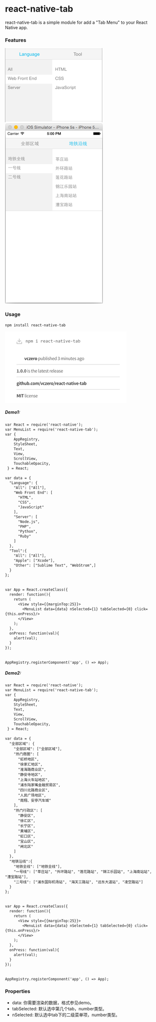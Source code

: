# react-native-tab
react-native-tab is a simple module for add a "Tab Menu" to your React Native app.

### Features
![](img/1.png)       
![](img/3.png)       

### Usage

    npm install react-native-tab
           
![](img/4.png)       


##### Demo1:

    var React = require('react-native');
    var MenuList = require('react-native-tab');
    var {
        AppRegistry,
        StyleSheet,
        Text,
        View,
        ScrollView,
        TouchableOpacity,
     } = React;
      
    var data = {
      "Language": {
        "All": ["All"],
        "Web Front End": [
          "HTML",
          "CSS",
          "JavaScript"
        ],
        "Server": [
          "Node.js",
          "PHP",
          "Python",
          "Ruby"
        ]
      },
      "Tool":{
        "All": ["All"],
        "Apple": ["Xcode"],
        "Other": ["Sublime Text", "WebStrom",]
      }
    };


    var App = React.createClass({
      render: function(){
        return (
          <View style={{marginTop:25}}>
            <MenuList data={data} nSelected={1} tabSelected={0} click={this.onPress}/>
          </View>
        );
      },
      onPress: function(val){
        alert(val);
      }
    });


    AppRegistry.registerComponent('app', () => App);


##### Demo2:

    var React = require('react-native');
    var MenuList = require('react-native-tab');
    var {
        AppRegistry,
        StyleSheet,
        Text,
        View,
        ScrollView,
        TouchableOpacity,
     } = React;
    
    var data = {
      "全部区域": {
        "全部区域": ["全部区域"],
        "热门商圈": [
          "虹桥地区",
          "徐家汇地区",
          "淮海路商业区",
          "静安寺地区",
          "上海火车站地区",
          "浦东陆家嘴金融贸易区",
          "四川北路商业区",
          "人民广场地区",
          "南翔、安亭汽车城"
        ],
        "热门行政区": [
          "静安区",
          "徐汇区",
          "长宁区",
          "黄埔区",
          "虹口区",
          "宝山区",
          "闸北区"
        ]
      },
      "地铁沿线":{
        "地铁全线": ["地铁全线"],
        "一号线": ["莘庄站", "外环路站", "莲花路站", "锦江乐园站", "上海南站站", "漕宝路站"],
        "二号线": ["浦东国际机场站", "海天三路站", "远东大道站", "凌空路站"]
      }
    };
    
    
    var App = React.createClass({
      render: function(){
        return (
          <View style={{marginTop:25}}>
            <MenuList data={data} nSelected={1} tabSelected={0} click={this.onPress}/>
          </View>
        );
      },
      onPress: function(val){
        alert(val);
      }
    });
    
    
    AppRegistry.registerComponent('app', () => App);

### Properties
    
+ data: 你需要渲染的数据，格式参见demo。
+ tabSelected: 默认选中第几个tab，number类型。
+ nSelected: 默认选中tab下的二级菜单项，number类型。